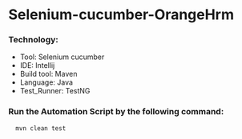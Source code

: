 # Selenium-cucumber-OrangeHrm

### Technology:

* Tool: Selenium cucumber
* IDE: Intellij
* Build tool: Maven
* Language: Java
* Test_Runner: TestNG

### Run the Automation Script by the following command:

```bash
  mvn clean test 
```
